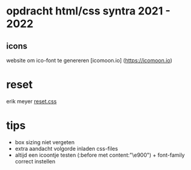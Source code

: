# opdracht html/css syntra 2021 - 2022

## icons

website om ico-font te genereren [icomoon.io] (https://icomoon.io)

# reset

erik meyer [reset.css](https://meyerweb.com/eric/tools/css/reset/)

# tips

- box sizing niet vergeten
- extra aandacht volgorde inladen css-files
- altijd een icoontje testen (:before met content:"\e900") + font-family correct instellen
